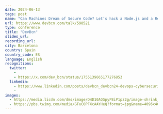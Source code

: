 ```yaml
---
date: 2024-06-13
tags: post
name: "Can Machines Dream of Secure Code? Let’s hack a Node.js and a React app"
url: https://www.devbcn.com/talk/598521
type: conference
title: "DevBcn"
slides_url:
recording_url: 
city: Barcelona
country: Spain
country_code: ES
language: English
recognitions:
  twitter:
    - 
    - https://x.com/dev_bcn/status/1755139665177276853
  linkedin:
    - https://www.linkedin.com/posts/devbcn_devbcn24-devops-cybersecurity-activity-7160905318099496960-9HhO?utm_source=share&utm_medium=member_desktop
    - 
images:
  - https://media.licdn.com/dms/image/D4D10AQGpyP8iP1pz2g/image-shrink_1280/0/1707292846095?e=1707944400&v=beta&t=LYhvT4qOpnMwqSe57dFzY4I1kY5SKJzLAlo-FyI93GY
  - https://pbs.twimg.com/media/GFuCOPFXcAAYHeQ?format=jpg&name=4096x4096
---
```

